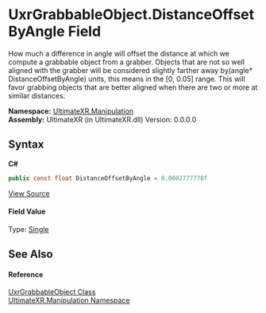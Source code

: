 # UxrGrabbableObject.DistanceOffsetByAngle Field
 

How much a difference in angle will offset the distance at which we compute a grabbable object from a grabber. Objects that are not so well aligned with the grabber will be considered slightly farther away by(angle* DistanceOffsetByAngle) units, this means in the [0, 0.05] range. This will favor grabbing objects that are better aligned when there are two or more at similar distances.

**Namespace:**&nbsp;<a href="N_UltimateXR_Manipulation">UltimateXR.Manipulation</a><br />**Assembly:**&nbsp;UltimateXR (in UltimateXR.dll) Version: 0.0.0.0

## Syntax

**C#**<br />
``` C#
public const float DistanceOffsetByAngle = 0.0002777778f
```

<a href="UltimateXR/Scripts/Manipulation/UxrGrabbableObject.cs" rel="noopener noreferrer" title="View the source code">View Source</a><br />

#### Field Value
Type: <a href="https://docs.microsoft.com/dotnet/api/system.single" target="_blank" rel="noopener noreferrer">Single</a>

## See Also


#### Reference
<a href="T_UltimateXR_Manipulation_UxrGrabbableObject">UxrGrabbableObject Class</a><br /><a href="N_UltimateXR_Manipulation">UltimateXR.Manipulation Namespace</a><br />